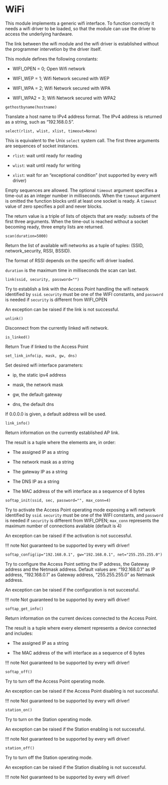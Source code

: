 # WiFi

This module implements a generic wifi interface.
To function correctly it needs a wifi driver to be loaded, so that the module can use
the driver to access the underlying hardware.

The link between the wifi module and the wifi driver is established without the programmer
intervetion by the driver itself.

This module defines the following constants:


* WIFI_OPEN = 0; Open Wifi network


* WIFI_WEP  = 1; Wifi Network secured with WEP


* WIFI_WPA  = 2; Wifi Network secured with WPA


* WIFI_WPA2  = 3; Wifi Network secured with WPA2


`gethostbyname(hostname)`

Translate a host name to IPv4 address format. The IPv4 address is returned as a string, such as “192.168.0.5”.


`select(rlist, wlist, xlist, timeout=None)`

This is equivalent to the Unix ```select``` system call.
The first three arguments are sequences of socket instances.


* ```rlist```: wait until ready for reading


* ```wlist```: wait until ready for writing


* ```xlist```: wait for an “exceptional condition” (not supported by every wifi driver)

Empty sequences are allowed. The optional ```timeout``` argument specifies a time-out as an integer number
in milliseconds.  When the ```timeout``` argument is omitted the function blocks until
at least one socket is ready.  A ```timeout``` value of zero specifies a
poll and never blocks.

The return value is a triple of lists of objects that are ready: subsets of the
first three arguments.  When the time-out is reached without a socket
becoming ready, three empty lists are returned.


`scan(duration=5000)`

Return the list of available wifi networks as a tuple of tuples: (SSID, network_security, RSSI, BSSID).

The format of RSSI depends on the specific wifi driver loaded.

```duration``` is the maximum time in milliseconds the scan can last.


`link(ssid, security, password="")`

Try to establish a link with the Access Point handling the wifi network identified by ```ssid```. ```security``` must be one
of the WIFI constants, and ```password``` is needed if ```security``` is different from WIFI_OPEN

An exception can be raised if the link is not successful.


`unlink()`

Disconnect from the currently linked wifi network.


`is_linked()`

Return True if linked to the Access Point


`set_link_info(ip, mask, gw, dns)`

Set desired wifi interface parameters:


* ip, the static ipv4 address


* mask, the network mask


* gw, the default gateway


* dns, the default dns

If 0.0.0.0 is given, a default address will be used.


`link_info()`

Return information on the currently established AP link.

The result is a tuple where the elements are, in order:


* The assigned IP as a string


* The network mask as a string


* The gateway IP as a string


* The DNS IP as a string


* The MAC address of the wifi interface as a sequence of 6 bytes


`softap_init(ssid, sec, password="", max_conn=4)`

Try to activate the Access Point operating mode exposing a wifi network identified by ```ssid```. ```security``` must be one
of the WIFI constants, and ```password``` is needed if ```security``` is different from WIFI_OPEN; ```max_conn``` represents the maximum number of connections available (default is 4)

An exception can be raised if the activation is not successful.

!!! note
	Not guaranteed to be supported by every wifi driver!


`softap_config(ip="192.168.0.1", gw="192.168.0.1", net="255.255.255.0")`

Try to configure the Access Point setting the IP address, the Gateway address and the Netmask address.
Default values are: “192.168.0.1” as IP address, “192.168.0.1” as Gateway address, “255.255.255.0” as Netmask address.

An exception can be raised if the configuration is not successful.

!!! note
	Not guaranteed to be supported by every wifi driver!


`softap_get_info()`

Return information on the current devices connected to the Access Point.

The result is a tuple where every element represents a device connected and includes:


* The assigned IP as a string


* The MAC address of the wifi interface as a sequence of 6 bytes

!!! note
	Not guaranteed to be supported by every wifi driver!


`softap_off()`

Try to turn off the Access Point operating mode.

An exception can be raised if the Access Point disabling is not successful.

!!! note
	Not guaranteed to be supported by every wifi driver!


`station_on()`

Try to turn on the Station operating mode.

An exception can be raised if the Station enabling is not successful.

!!! note
	Not guaranteed to be supported by every wifi driver!


`station_off()`

Try to turn off the Station operating mode.

An exception can be raised if the Station disabling is not successful.

!!! note
	Not guaranteed to be supported by every wifi driver!
<!--stackedit_data:
eyJoaXN0b3J5IjpbMTE5NTk4NDE5OF19
-->